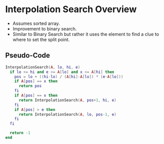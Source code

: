 <!--
  Author: NE- https://github.com/NE-
  Date: 2022 October 26
  Purpose: Interpolation Search Notes
-->

# Interpolation Search Overview
- Assumes sorted array.
- Improvement to binary search.
- Similar to Binary Search but rather it uses the element to find a clue to where to set the split point.

## Pseudo-Code
```lua
InterpolationSearch(A, lo, hi, e)
  if lo <= hi and e >= A[lo] and x <= A[hi] then
    pos = lo + ((hi-lo) / (A[hi]-A[lo]) * (e-A[lo]))
    if A[pos] == x then
      return pos
    fi
    if A[pos] == x then
      return InterpolationSearch(A, pos+1, hi, e)
    fi
    if A[pos] > e then
      return InterpolationSearch(A, lo, pos-1, e)
    fi
  fi

  return -1
end
```
